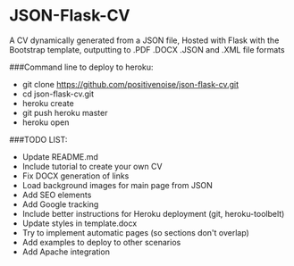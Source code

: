 JSON-Flask-CV
=============

A CV dynamically generated from a JSON file, Hosted with Flask with the Bootstrap template, outputting to .PDF .DOCX .JSON and .XML file formats

###Command line to deploy to heroku:

* git clone https://github.com/positivenoise/json-flask-cv.git
* cd json-flask-cv.git
* heroku create
* git push heroku master
* heroku open

###TODO LIST:

* Update README.md
* Include tutorial to create your own CV
* Fix DOCX generation of links
* Load background images for main page from JSON
* Add SEO elements
* Add Google tracking
* Include better instructions for Heroku deployment (git, heroku-toolbelt)
* Update styles in template.docx
* Try to implement automatic pages (so sections don't overlap)
* Add examples to deploy to other scenarios
* Add Apache integration
